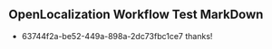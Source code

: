 ## OpenLocalization Workflow Test MarkDown
* 63744f2a-be52-449a-898a-2dc73fbc1ce7 thanks!

<!--HONumber=Aug16_HO1-->


